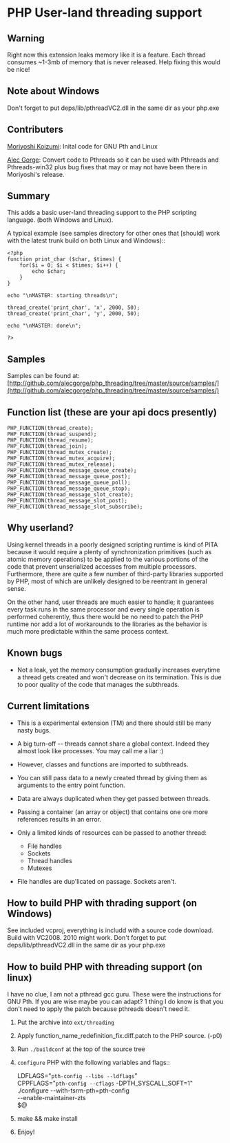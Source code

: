 PHP User-land threading support
===============================

Warning
-------
Right now this extension leaks memory like it is a feature. Each thread consumes ~1-3mb of memory that is never released. Help fixing this would be nice!

Note about Windows
------------------
Don't forget to put deps/lib/pthreadVC2.dll in the same dir as your php.exe

Contributers
------------
[Moriyoshi Koizumi](http://github.com/moriyoshi): Inital code for GNU Pth and Linux

[Alec Gorge](http://github.com/alecgorge): Convert code to Pthreads so it can be used with Pthreads and Pthreads-win32 plus bug fixes that may or may not have been there in Moriyoshi's release.


Summary
-------
This adds a basic user-land threading support to the PHP scripting language. (both Windows and Linux).

A typical example (see samples directory for other ones that [should] work with the latest
trunk build on both Linux and Windows)::

	<?php
	function print_char ($char, $times) {
		for($i = 0; $i < $times; $i++) {
			echo $char;
		}
	}

	echo "\nMASTER: starting threads\n";

	thread_create('print_char', 'x', 2000, 50);
	thread_create('print_char', 'y', 2000, 50);

	echo "\nMASTER: done\n";

	?>


Samples
-------
Samples can be found at:  [http://github.com/alecgorge/php_threading/tree/master/source/samples/](http://github.com/alecgorge/php_threading/tree/master/source/samples/)

Function list (these are your api docs presently)
-------------------------------------------------
	PHP_FUNCTION(thread_create);
	PHP_FUNCTION(thread_suspend);
	PHP_FUNCTION(thread_resume);
	PHP_FUNCTION(thread_join);
	PHP_FUNCTION(thread_mutex_create);
	PHP_FUNCTION(thread_mutex_acquire);
	PHP_FUNCTION(thread_mutex_release);
	PHP_FUNCTION(thread_message_queue_create);
	PHP_FUNCTION(thread_message_queue_post);
	PHP_FUNCTION(thread_message_queue_poll);
	PHP_FUNCTION(thread_message_queue_stop);
	PHP_FUNCTION(thread_message_slot_create);
	PHP_FUNCTION(thread_message_slot_post);
	PHP_FUNCTION(thread_message_slot_subscribe);

Why userland?
-------------
Using kernel threads in a poorly designed scripting runtime is kind of PITA
because it would require a plenty of synchronization primitives (such as
atomic memory operations) to be applied to the various portions of the code
that prevent unserialized accesses from multiple processors. Furthermore,
there are quite a few number of third-party libraries supported by PHP, most of
which are unlikely designed to be reentrant in general sense.

On the other hand, user threads are much easier to handle; it guarantees
every task runs in the same processor and every single operation is performed
coherently, thus there would be no need to patch the PHP runtime nor add a lot
of workarounds to the libraries as the behavior is much more predictable within
the same process context.

Known bugs
----------
* Not a leak, yet the memory consumption gradually increases everytime a thread
  gets created and won't decrease on its termination. This is due to poor
  quality of the code that manages the subthreads.

Current limitations
-------------------
* This is a experimental extension (TM) and there should still be many nasty
  bugs.
* A big turn-off -- threads cannot share a global context. Indeed they almost
  look like processes. You may call me a liar :)
* However, classes and functions are imported to subthreads.
* You can still pass data to a newly created thread by giving them as
  arguments to the entry point function.
* Data are always duplicated when they get passed between threads.
* Passing a container (an array or object) that contains one ore more
  references results in an error.
* Only a limited kinds of resources can be passed to another thread:

  * File handles
  * Sockets
  * Thread handles
  * Mutexes

* File handles are dup'licated on passage. Sockets aren't.

How to build PHP with thrading support (on Windows)
---------------------------------------------------
See included vcproj, everything is includd with a source code download. Build with VC2008. 2010 might work. Don't forget to put deps/lib/pthreadVC2.dll in the same dir as your php.exe

How to build PHP with threading support (on linux)
---------------------------------------
I have no clue, I am not a pthread gcc guru. These were the instructions for GNU Pth. If you are wise maybe you can adapt? 1 thing I do know is that you don't need to apply the patch because pthreads doesn't need it.

1. Put the archive into ``ext/threading``
2. Apply function_name_redefinition_fix.diff.patch to the PHP source. (-p0)
3. Run ``./buildconf`` at the top of the source tree
4. ``configure`` PHP with the following variables and flags::

     LDFLAGS="`pth-config --libs --ldflags`" \
     CPPFLAGS="`pth-config --cflags` -DPTH_SYSCALL_SOFT=1" \
     ./configure --with-tsrm-pth=pth-config \
                 --enable-maintainer-zts \
                 $@

5. make && make install
6. Enjoy!
